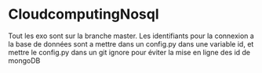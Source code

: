 # CloudcomputingNosql

Tout les exo sont sur la branche master. Les identifiants pour la connexion a la base de données sont a mettre dans un config.py dans une variable id, et mettre le config.py dans un git ignore pour éviter la mise en ligne des id de mongoDB
